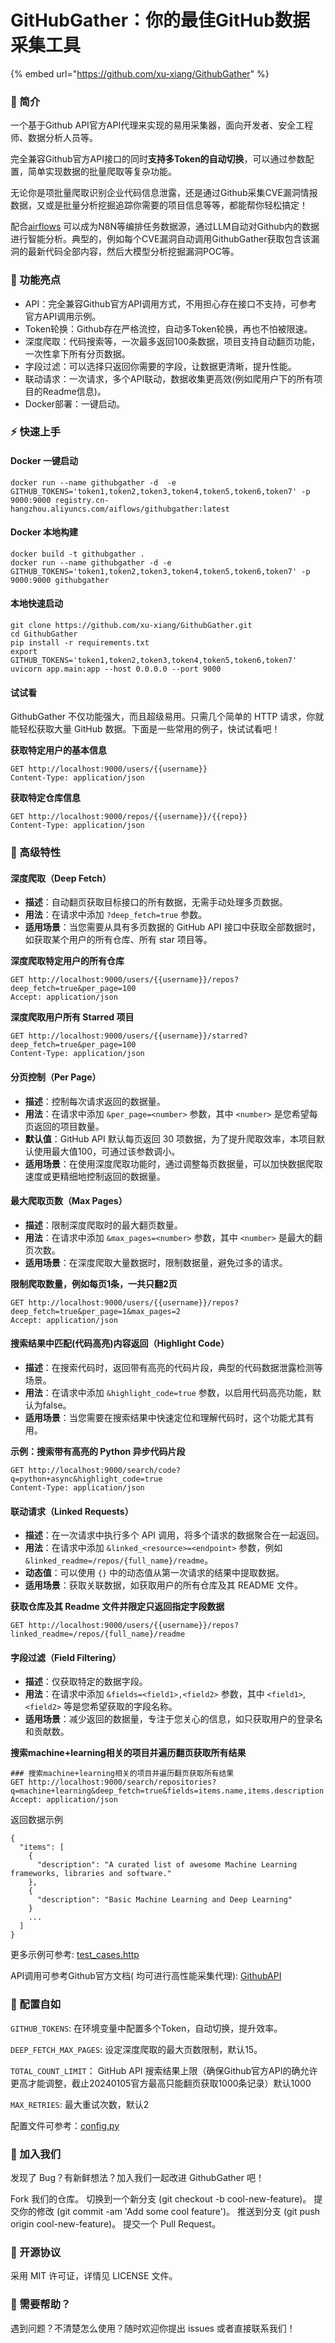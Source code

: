 # GitHubGather：你的最佳GitHub数据采集工具

{% embed url="https://github.com/xu-xiang/GithubGather" %}

### 🚀 简介

一个基于Github API官方API代理来实现的易用采集器，面向开发者、安全工程师、数据分析人员等。

完全兼容Github官方API接口的同时**支持多Token的自动切换**，可以通过参数配置，简单实现数据的批量爬取等复杂功能。

无论你是项批量爬取识别企业代码信息泄露，还是通过Github采集CVE漏洞情报数据，又或是批量分析挖掘追踪你需要的项目信息等等，都能帮你轻松搞定！

配合[airflows](https://github.com/xu-xiang/aiflows) 可以成为N8N等编排任务数据源，通过LLM自动对Github内的数据进行智能分析。典型的，例如每个CVE漏洞自动调用GithubGather获取包含该漏洞的最新代码全部内容，然后大模型分析挖掘漏洞POC等。

### 🌟 功能亮点

* API：完全兼容Github官方API调用方式，不用担心存在接口不支持，可参考官方API调用示例。
* Token轮换：Github存在严格流控，自动多Token轮换，再也不怕被限速。
* 深度爬取：代码搜索等，一次最多返回100条数据，项目支持自动翻页功能，一次性拿下所有分页数据。
* 字段过滤：可以选择只返回你需要的字段，让数据更清晰，提升性能。
* 联动请求：一次请求，多个API联动，数据收集更高效(例如爬用户下的所有项目的Readme信息)。
* Docker部署：一键启动。

### ⚡ 快速上手

#### Docker 一键启动

```
docker run --name githubgather -d  -e GITHUB_TOKENS='token1,token2,token3,token4,token5,token6,token7' -p 9000:9000 registry.cn-hangzhou.aliyuncs.com/aiflows/githubgather:latest
```

#### Docker 本地构建

```
docker build -t githubgather .
docker run --name githubgather -d -e GITHUB_TOKENS='token1,token2,token3,token4,token5,token6,token7' -p 9000:9000 githubgather
```

#### 本地快速启动

```
git clone https://github.com/xu-xiang/GithubGather.git
cd GithubGather
pip install -r requirements.txt
export GITHUB_TOKENS='token1,token2,token3,token4,token5,token6,token7'
uvicorn app.main:app --host 0.0.0.0 --port 9000
```

#### 试试看

GithubGather 不仅功能强大，而且超级易用。只需几个简单的 HTTP 请求，你就能轻松获取大量 GitHub 数据。下面是一些常用的例子，快试试看吧！

**获取特定用户的基本信息**

```
GET http://localhost:9000/users/{{username}}
Content-Type: application/json
```

**获取特定仓库信息**

```
GET http://localhost:9000/repos/{{username}}/{{repo}}
Content-Type: application/json
```

### 📘 高级特性

#### 深度爬取（Deep Fetch）

* **描述**：自动翻页获取目标接口的所有数据，无需手动处理多页数据。
* **用法**：在请求中添加 `?deep_fetch=true` 参数。
* **适用场景**：当您需要从具有多页数据的 GitHub API 接口中获取全部数据时，如获取某个用户的所有仓库、所有 star 项目等。

**深度爬取特定用户的所有仓库**

```
GET http://localhost:9000/users/{{username}}/repos?deep_fetch=true&per_page=100
Accept: application/json
```

**深度爬取用户所有 Starred 项目**

```
GET http://localhost:9000/users/{{username}}/starred?deep_fetch=true&per_page=100
Content-Type: application/json
```

#### 分页控制（Per Page）

* **描述**：控制每次请求返回的数据量。
* **用法**：在请求中添加 `&per_page=<number>` 参数，其中 `<number>` 是您希望每页返回的项目数量。
* **默认值**：GitHub API 默认每页返回 30 项数据，为了提升爬取效率，本项目默认使用最大值100，可通过该参数调小。
* **适用场景**：在使用深度爬取功能时，通过调整每页数据量，可以加快数据爬取速度或更精细地控制返回的数据量。

#### 最大爬取页数（Max Pages）

* **描述**：限制深度爬取时的最大翻页数量。
* **用法**：在请求中添加 `&max_pages=<number>` 参数，其中 `<number>` 是最大的翻页次数。
* **适用场景**：在深度爬取大量数据时，限制数据量，避免过多的请求。

**限制爬取数量，例如每页1条，一共只翻2页**

```
GET http://localhost:9000/users/{{username}}/repos?deep_fetch=true&per_page=1&max_pages=2
Accept: application/json
```

#### 搜索结果中匹配(代码高亮)内容返回（Highlight Code）

* **描述**：在搜索代码时，返回带有高亮的代码片段，典型的代码数据泄露检测等场景。
* **用法**：在请求中添加 `&highlight_code=true` 参数，以启用代码高亮功能，默认为false。
* **适用场景**：当您需要在搜索结果中快速定位和理解代码时，这个功能尤其有用。

**示例：搜索带有高亮的 Python 异步代码片段**

```
GET http://localhost:9000/search/code?q=python+async&highlight_code=true
Content-Type: application/json
```

#### 联动请求（Linked Requests）

* **描述**：在一次请求中执行多个 API 调用，将多个请求的数据聚合在一起返回。
* **用法**：在请求中添加 `&linked_<resource>=<endpoint>` 参数，例如 `&linked_readme=/repos/{full_name}/readme`。
* **动态值**：可以使用 `{}` 中的动态值从第一次请求的结果中提取数据。
* **适用场景**：获取关联数据，如获取用户的所有仓库及其 README 文件。

**获取仓库及其 Readme 文件并限定只返回指定字段数据**

```
GET http://localhost:9000/users/{{username}}/repos?linked_readme=/repos/{full_name}/readme
```

#### 字段过滤（Field Filtering）

* **描述**：仅获取特定的数据字段。
* **用法**：在请求中添加 `&fields=<field1>,<field2>` 参数，其中 `<field1>`, `<field2>` 等是您希望获取的字段名称。
* **适用场景**：减少返回的数据量，专注于您关心的信息，如只获取用户的登录名和贡献数。

**搜索machine+learning相关的项目并遍历翻页获取所有结果**

```
### 搜索machine+learning相关的项目并遍历翻页获取所有结果
GET http://localhost:9000/search/repositories?q=machine+learning&deep_fetch=true&fields=items.name,items.description
Accept: application/json
```

返回数据示例

```
{
  "items": [
    {
      "description": "A curated list of awesome Machine Learning frameworks, libraries and software."
    },
    {
      "description": "Basic Machine Learning and Deep Learning"
    }
    ...
  ]
}  
```

更多示例可参考: [test\_cases.http](https://github.com/xu-xiang/GithubGather/blob/main/doc/tests/test\_cases.http)

API调用可参考Github官方文档( 均可进行高性能采集代理): [GithubAPI](https://docs.github.com/en/rest/search/search?apiVersion=2022-11-28#search-code)

### 🔧 配置自如

`GITHUB_TOKENS`: 在环境变量中配置多个Token，自动切换，提升效率。

`DEEP_FETCH_MAX_PAGES`: 设定深度爬取的最大页数限制，默认15。

`TOTAL_COUNT_LIMIT`： GitHub API 搜索结果上限（确保Github官方API的确允许更高才能调整，截止20240105官方最高只能翻页获取1000条记录）默认1000

`MAX_RETRIES`: 最大重试次数，默认2

配置文件可参考：[config.py](https://github.com/xu-xiang/GithubGather/blob/main/doc/githubgather/config.py)

### 🤝 加入我们

发现了 Bug？有新鲜想法？加入我们一起改进 GithubGather 吧！

Fork 我们的仓库。 切换到一个新分支 (git checkout -b cool-new-feature)。 提交你的修改 (git commit -am 'Add some cool feature')。 推送到分支 (git push origin cool-new-feature)。 提交一个 Pull Request。

### 📜 开源协议

采用 MIT 许可证，详情见 LICENSE 文件。

### 💬 需要帮助？

遇到问题？不清楚怎么使用？随时欢迎你提出 issues 或者直接联系我们！
